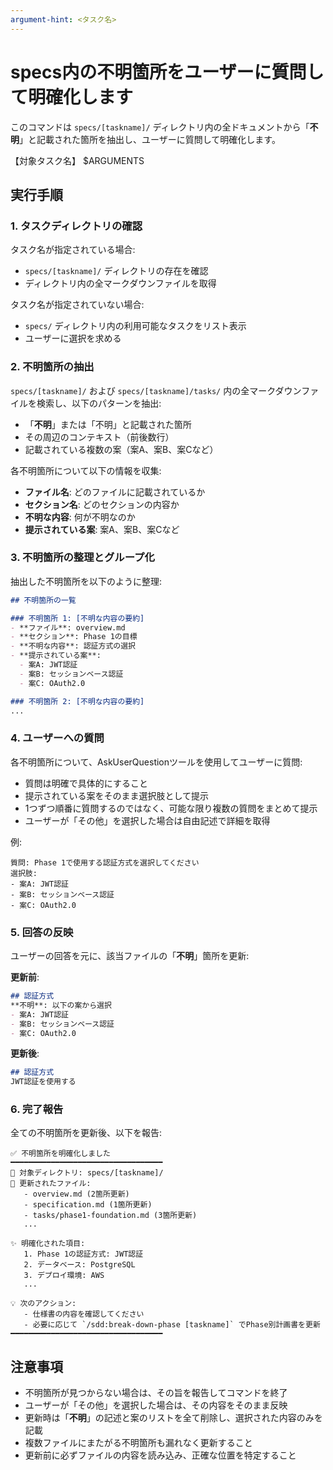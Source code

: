 ```yaml
---
argument-hint: <タスク名>
---
```


# specs内の不明箇所をユーザーに質問して明確化します

このコマンドは `specs/[taskname]/` ディレクトリ内の全ドキュメントから「**不明**」と記載された箇所を抽出し、ユーザーに質問して明確化します。

【対象タスク名】
$ARGUMENTS

## 実行手順

### 1. タスクディレクトリの確認

タスク名が指定されている場合:
- `specs/[taskname]/` ディレクトリの存在を確認
- ディレクトリ内の全マークダウンファイルを取得

タスク名が指定されていない場合:
- `specs/` ディレクトリ内の利用可能なタスクをリスト表示
- ユーザーに選択を求める

### 2. 不明箇所の抽出

`specs/[taskname]/` および `specs/[taskname]/tasks/` 内の全マークダウンファイルを検索し、以下のパターンを抽出:

- 「**不明**」または「不明」と記載された箇所
- その周辺のコンテキスト（前後数行）
- 記載されている複数の案（案A、案B、案Cなど）

各不明箇所について以下の情報を収集:
- **ファイル名**: どのファイルに記載されているか
- **セクション名**: どのセクションの内容か
- **不明な内容**: 何が不明なのか
- **提示されている案**: 案A、案B、案Cなど

### 3. 不明箇所の整理とグループ化

抽出した不明箇所を以下のように整理:

```markdown
## 不明箇所の一覧

### 不明箇所 1: [不明な内容の要約]
- **ファイル**: overview.md
- **セクション**: Phase 1の目標
- **不明な内容**: 認証方式の選択
- **提示されている案**:
  - 案A: JWT認証
  - 案B: セッションベース認証
  - 案C: OAuth2.0

### 不明箇所 2: [不明な内容の要約]
...
```

### 4. ユーザーへの質問

各不明箇所について、AskUserQuestionツールを使用してユーザーに質問:

- 質問は明確で具体的にすること
- 提示されている案をそのまま選択肢として提示
- 1つずつ順番に質問するのではなく、可能な限り複数の質問をまとめて提示
- ユーザーが「その他」を選択した場合は自由記述で詳細を取得

例:
```
質問: Phase 1で使用する認証方式を選択してください
選択肢:
- 案A: JWT認証
- 案B: セッションベース認証
- 案C: OAuth2.0
```

### 5. 回答の反映

ユーザーの回答を元に、該当ファイルの「**不明**」箇所を更新:

**更新前**:
```markdown
## 認証方式
**不明**: 以下の案から選択
- 案A: JWT認証
- 案B: セッションベース認証
- 案C: OAuth2.0
```

**更新後**:
```markdown
## 認証方式
JWT認証を使用する
```

### 6. 完了報告

全ての不明箇所を更新後、以下を報告:

```
✅ 不明箇所を明確化しました
━━━━━━━━━━━━━━━━━━━━━━━━━━━━━━━━━━
📍 対象ディレクトリ: specs/[taskname]/
📝 更新されたファイル:
   - overview.md (2箇所更新)
   - specification.md (1箇所更新)
   - tasks/phase1-foundation.md (3箇所更新)
   ...

✨ 明確化された項目:
   1. Phase 1の認証方式: JWT認証
   2. データベース: PostgreSQL
   3. デプロイ環境: AWS
   ...

💡 次のアクション:
   - 仕様書の内容を確認してください
   - 必要に応じて `/sdd:break-down-phase [taskname]` でPhase別計画書を更新
━━━━━━━━━━━━━━━━━━━━━━━━━━━━━━━━━━
```

## 注意事項

- 不明箇所が見つからない場合は、その旨を報告してコマンドを終了
- ユーザーが「その他」を選択した場合は、その内容をそのまま反映
- 更新時は「**不明**」の記述と案のリストを全て削除し、選択された内容のみを記載
- 複数ファイルにまたがる不明箇所も漏れなく更新すること
- 更新前に必ずファイルの内容を読み込み、正確な位置を特定すること
